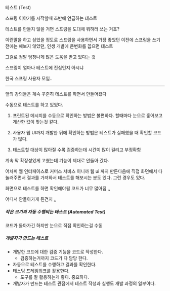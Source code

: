 
테스트 (Test)

스프링 이야기를 시작할때 초반에 언급하는 테스트

테스트를 만들지 않을 거면 스프링을 도대체 뭐하러 쓰는 거죠?

이런말을 하고 싶었을 정도로 스프링을 사용하면서 가장 좋았던 이전에 스프링을 쓰기 전에는 해보지 않았던, 인생 개발에 큰변화를 꼽으면 테스트

그걸로 정말 엄청나게 많은 도움을 받고 있다는 것

스프링이 얼마나 테스트에 진심인지 아시냐

한국 스프링 사용자 모임..



---

앞의 강의들은 계속 꾸준히 테스트를 하면서 만들어왔다

수동으로 테스트를 하고 있었다.

1. 프린트된 메시지를 수동으로 확인하는 방법은 불편하다.
    할때마다 눈으로 훑어보고 계산한 값이 맞는것 같다.

2. 사용자 웹 UI까지 개발한 뒤에 확인하는 방법은 테스트가 실패했을 때 확인할 코드가 많다.

3. 테스트할 대상이 많아질 수록 검증하는데 시간이 많이 걸리고 부정확함


계속 막 확장성있게 고쳤는데 기능이 제대로 안돌아 갔다.

어차피 웹 인터페이스로 커머스 서비스 이니까 웹 ui 까지 만든다음에
직접 화면에서 다 눌러주면서 결과를 가져와서 테스트를 해보시는 분도 있다.
그런 경우도 있다.


화면으로 테스트를 하면 확인해야될 코드가 너무 많아짐 ,,

어디서 안돌아가게 된건지 ,,


##### 작은 크기의 자동 수행되는 테스트 (Automated Test)

코드가 돌아가긴 하지만 눈으로 직접 확인하는걸 수동

##### 개발자가 만드는 테스트

- 개발한 코드에 대한 검증 기능을 코드로 작성한다.
  - 검증하는거까지 코드가 다 담당 한다.
- 자동으로 테스트를 수행하고 결과를 확인한다.
- 테스팅 프레임워크를 활용한다.
  - 도구를 잘 활용하는게 좋다. 중요하다. 
- 개발자가 만드는 테스트 관점에서  테스트 작성과 실행도 개발 과정의 일부이다.





